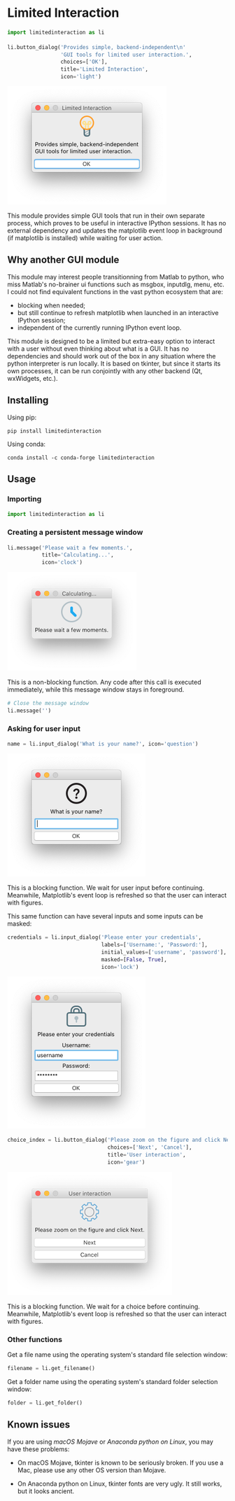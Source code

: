 # Limited Interaction

```python
import limitedinteraction as li

li.button_dialog('Provides simple, backend-independent\n'
				 'GUI tools for limited user interaction.',
				 choices=['OK'],
				 title='Limited Interaction',
				 icon='light')
```

![message_calculating_macOS](https://raw.githubusercontent.com/felixchenier/limitedinteraction/main/doc/about.png)

This module provides simple GUI tools that run in their own separate process,
which proves to be useful in interactive IPython sessions. It has no external
dependency and updates the matplotlib event loop in background (if matplotlib
is installed) while waiting for user action.


## Why another GUI module ##

This module may interest people transitionning from Matlab to python, who miss
Matlab's no-brainer ui functions such as msgbox, inputdlg, menu, etc. I could not find
equivalent functions in the vast python ecosystem that are:

- blocking when needed;
- but still continue to refresh matplotlib when launched in an interactive
  IPython session;
- independent of the currently running IPython event loop.

This module is designed to be a limited but extra-easy option to interact with
a user without even thinking about what is a GUI. It has no dependencies and
should work out of the box in any situation where the python interpreter is run
locally. It is based on tkinter, but since it starts its own processes, it can
be run conjointly with any other backend (Qt, wxWidgets, etc.).


## Installing ##

Using pip:
```
pip install limitedinteraction
```

Using conda:
```
conda install -c conda-forge limitedinteraction
```

## Usage ##

### Importing ###

```python
import limitedinteraction as li
```

### Creating a persistent message window ###

```python
li.message('Please wait a few moments.',
           title='Calculating...',
           icon='clock')
```

![message_calculating_macOS](https://raw.githubusercontent.com/felixchenier/limitedinteraction/main/doc/message_calculating.png)


This is a non-blocking function. Any code after this call is executed
immediately, while this message window stays in foreground.

```python
# Close the message window
li.message('')
```

### Asking for user input ###

```python
name = li.input_dialog('What is your name?', icon='question')
```

![input_dialog_name_macOS](https://raw.githubusercontent.com/felixchenier/limitedinteraction/main/doc/input_dialog_name.png)

This is a blocking function. We wait for user input before continuing.
Meanwhile, Matplotlib's event loop is refreshed so that the user can
interact with figures.

This same function can have several inputs and some inputs can be masked:

```python
credentials = li.input_dialog('Please enter your credentials',
                              labels=['Username:', 'Password:'],
                              initial_values=['username', 'password'],
                              masked=[False, True],
                              icon='lock')
```
![input_dialog_credentials_macOS](https://raw.githubusercontent.com/felixchenier/limitedinteraction/main/doc/input_dialog_credentials.png)


```python
choice_index = li.button_dialog('Please zoom on the figure and click Next.',
                                choices=['Next', 'Cancel'],
                                title='User interaction',
                                icon='gear')
```

![button_dialog_user_interaction_macOS](https://raw.githubusercontent.com/felixchenier/limitedinteraction/main/doc/button_dialog_user_interaction.png)

This is a blocking function. We wait for a choice before continuing. Meanwhile,
Matplotlib's event loop is refreshed so that the user can interact with
figures.


### Other functions ###

Get a file name using the operating system's standard file selection window:

```python
filename = li.get_filename()
```

Get a folder name using the operating system's standard folder selection
window:

```python
folder = li.get_folder()
```

## Known issues ##

If you are using *macOS Mojave* or *Anaconda python on Linux*, you may have these
problems:

- On macOS Mojave, tkinter is known to be seriously broken. If you use a Mac, please use
  any other OS version than Mojave.

- On Anaconda python on Linux, tkinter fonts are very ugly. It still works, but it looks
  ancient.
